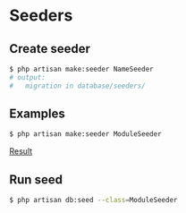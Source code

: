 # Seeders

## Create seeder

```bash
$ php artisan make:seeder NameSeeder
# output:
#   migration in database/seeders/
```

## Examples

```bash
$ php artisan make:seeder ModuleSeeder
```

[Result](../database/seeds/ModuleSeeder.php)


## Run seed

```bash
$ php artisan db:seed --class=ModuleSeeder
```
